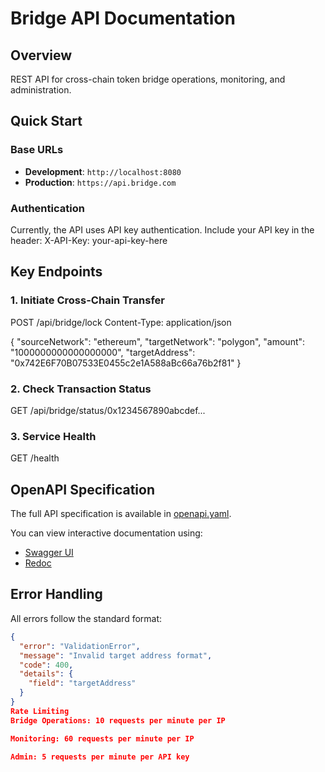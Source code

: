 # Bridge API Documentation

## Overview
REST API for cross-chain token bridge operations, monitoring, and administration.

## Quick Start

### Base URLs
- **Development**: `http://localhost:8080`
- **Production**: `https://api.bridge.com`

### Authentication
Currently, the API uses API key authentication. Include your API key in the header:
X-API-Key: your-api-key-here

## Key Endpoints

### 1. Initiate Cross-Chain Transfer
POST /api/bridge/lock
Content-Type: application/json

{
"sourceNetwork": "ethereum",
"targetNetwork": "polygon",
"amount": "1000000000000000000",
"targetAddress": "0x742E6F70B07533E0455c2e1A588aBc66a76b2f81"
}

### 2. Check Transaction Status
GET /api/bridge/status/0x1234567890abcdef...

### 3. Service Health
GET /health

## OpenAPI Specification
The full API specification is available in [openapi.yaml](./openapi.yaml).

You can view interactive documentation using:
- [Swagger UI](https://swagger.io/tools/swagger-ui/)
- [Redoc](https://redoc.ly/)

## Error Handling
All errors follow the standard format:
```json
{
  "error": "ValidationError",
  "message": "Invalid target address format",
  "code": 400,
  "details": {
    "field": "targetAddress"
  }
}
Rate Limiting
Bridge Operations: 10 requests per minute per IP

Monitoring: 60 requests per minute per IP

Admin: 5 requests per minute per API key